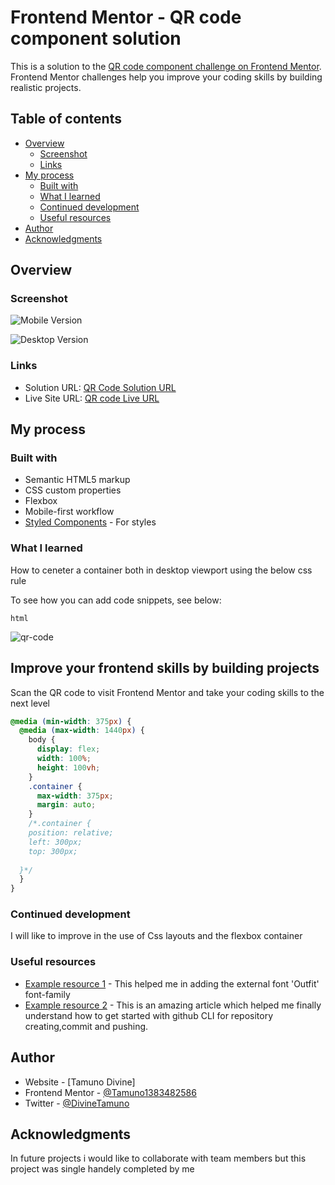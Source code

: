 # Frontend Mentor - QR code component solution

This is a solution to the [QR code component challenge on Frontend Mentor](https://www.frontendmentor.io/challenges/qr-code-component-iux_sIO_H). Frontend Mentor challenges help you improve your coding skills by building realistic projects.

## Table of contents

- [Overview](#overview)
  - [Screenshot](#screenshot)
  - [Links](#links)
- [My process](#my-process)
  - [Built with](#built-with)
  - [What I learned](#what-i-learned)
  - [Continued development](#continued-development)
  - [Useful resources](#useful-resources)
- [Author](#author)
- [Acknowledgments](#acknowledgments)

## Overview

### Screenshot

![Mobile Version](./screenshots/screenshot-mobile.jpg)

![Desktop Version](./screenshots/screenshot-desktop.png)

### Links

- Solution URL: [QR Code Solution URL](https://github.com/Tamuno1383482586/qr-code-component-main/)
- Live Site URL: [QR code Live URL](https://tamuno1383482586.github.io/qr-code-component-main/)

## My process

### Built with

- Semantic HTML5 markup
- CSS custom properties
- Flexbox
- Mobile-first workflow
- [Styled Components](https://styled-components.com/) - For styles

### What I learned

How to ceneter a container both in desktop viewport using the below css rule

To see how you can add code snippets, see below:

```
html
```

<div class="container">
      <img id="qr-image" src="images/image-qr-code.png" alt="qr-code" />
      <h2>Improve your frontend skills by building projects</h2>
      <p>
        Scan the QR code to visit Frontend Mentor and take your coding skills to
        the next level
      </p>
    </div>
    
```css
@media (min-width: 375px) {
  @media (max-width: 1440px) {
    body {
      display: flex;
      width: 100%;
      height: 100vh;
    }
    .container {
      max-width: 375px;
      margin: auto;
    }
    /*.container {
    position: relative;
    left: 300px;
    top: 300px;
    
  }*/
  }
}

```


### Continued development

I will like to improve in the use of Css layouts and the flexbox container

### Useful resources

- [Example resource 1](https://www.cdnfonts.com/outfit.font) - This helped me in adding
the external font 'Outfit' font-family
- [Example resource 2](https://docs.github.com/en/get-started/quickstart/create-a-repo?tool=cli) - This is an amazing article
which helped me finally understand how to get started with github CLI for
repository creating,commit and pushing.


## Author

- Website - [Tamuno Divine]
- Frontend Mentor - [@Tamuno1383482586](https://www.frontendmentor.io/profile/Tamuno1383482586)
- Twitter - [@DivineTamuno](https://mobile.twitter.com/DivineTamuno)



## Acknowledgments

In future projects i would like to collaborate with team members but this
project was single handely completed by me

```
